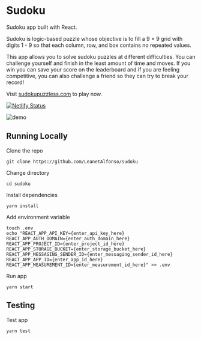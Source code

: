 # Sudoku

Sudoku app built with React.

Sudoku is logic-based puzzle whose objective is to fill a 9 × 9 grid with digits 1 - 9 so that each column, row, and box contains no repeated values.

This app allows you to solve sudoku puzzles at different difficulties. You can challenge yourself and finish in the least amount of time and moves. If you win you can save your score on the leaderboard and if you are feeling competitive, you can also challenge a friend so they can try to break your record!

Visit [sudokupuzzless.com](https://www.sudokupuzzless.com/) to play now.

[![Netlify Status](https://api.netlify.com/api/v1/badges/5b5228d1-6040-4e0d-be1e-a74ba212dd5e/deploy-status)](https://app.netlify.com/sites/leasudokupuzzle/deploys)

<img alt="demo" src="demo.gif"/>

## Running Locally

Clone the repo

```
git clone https://github.com/LeanetAlfonso/sudoku
```

Change directory

```
cd sudoku
```

Install dependencies

```
yarn install
```

Add environment variable

```
touch .env
echo "REACT_APP_API_KEY={enter_api_key_here}
REACT_APP_AUTH_DOMAIN={enter_auth_domain_here}
REACT_APP_PROJECT_ID={enter_project_id_here}
REACT_APP_STORAGE_BUCKET={enter_storage_bucket_here}
REACT_APP_MESSAGING_SENDER_ID={enter_messaging_sender_id_here}
REACT_APP_APP_ID={enter_app_id_here}
REACT_APP_MEASUREMENT_ID={enter_measurement_id_here}" >> .env
```

Run app

```
yarn start
```

## Testing

Test app

```
yarn test
```
